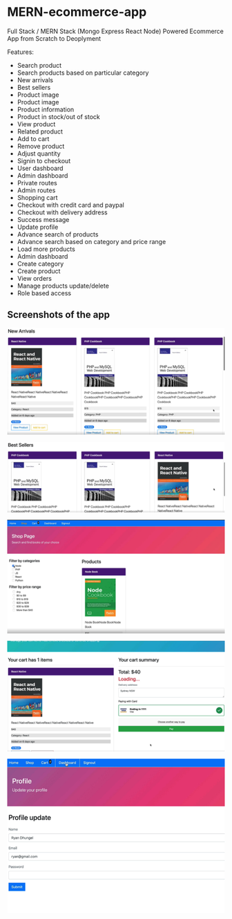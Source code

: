 # MERN-ecommerce-app

Full Stack / MERN Stack (Mongo Express React Node) Powered Ecommerce App from Scratch to Deoplyment

Features:
  - Search product
  - Search products based on particular category
  - New arrivals
  - Best sellers
  - Product image
  - Product image
  - Product information
  - Product in stock/out of stock
  - View product
  - Related product
  - Add to cart
  - Remove product
  - Adjust quantity
  - Signin to checkout
  - User dashboard
  - Admin dashboard
  - Private routes
  - Admin routes
  - Shopping cart
  - Checkout with credit card and paypal
  - Checkout with delivery address
  - Success message
  - Update profile
  - Advance search of products
  - Advance search based on category and price range
  - Load more products
  - Admin dashboard
  - Create category
  - Create product
  - View orders
  - Manage products update/delete
  - Role based access
  
  
  ## Screenshots of the app
  
  ![Image](react-node-ecommerce-master/IMAGES/Capture_ecom_1.PNG) 


  ![Image](react-node-ecommerce-master/IMAGES/capture_ecom_2.PNG) 
  
  ![Image](react-node-ecommerce-master/IMAGES/Capture_ecom_3.PNG) 
  
  ![Image](react-node-ecommerce-master/IMAGES/capture_ecom_4.PNG)
  
  ![Image](react-node-ecommerce-master/IMAGES/capture_ecom_5.PNG) 



